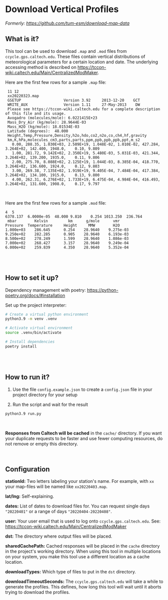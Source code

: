 # Download Vertical Profiles

_Formerly: https://github.com/tum-esm/download-map-data_

## What is it?

This tool can be used to download `.map` and `.mod` files from `ccycle.gps.caltech.edu`. These files contain vertical distributions of meteorological parameters for a certain location and date. The underlying accessing method is described on https://tccon-wiki.caltech.edu/Main/CentralizedModMaker.

Here are the first few rows for a sample `.map` file:

```
 11 12
 xx20220323.map
 GSETUP                   Version 3.92     2013-12-20    GCT
 WRITE_AUX                Version 1.11     27-May-2013    DW
 Please see https://tccon-wiki.caltech.edu for a complete description of this file and its usage.
 Avogadro (molecules/mole): 6.0221415E+23
 Mass_Dry_Air (kg/mole): 28.9644E-03
 Mass_H2O (kg/mole): 18.01534E-03
 Latitude (degrees):  48.000
 Height,Temp,Pressure,Density,h2o,hdo,co2,n2o,co,ch4,hf,gravity
 km,K,hPa,molecules_cm3,parts,parts,ppm,ppb,ppb,ppb,ppt,m_s2
   0.00, 288.35, 1.030E+03, 2.589E+19, 1.048E-02, 1.010E-02, 427.284, 3.264E+02, 142.400, 1948.0,    0.10, 9.809
   1.00, 281.72, 9.142E+02, 2.350E+19, 5.480E-03, 5.031E-03, 421.344, 3.264E+02, 139.200, 1935.0,    0.11, 9.806
   2.00, 275.70, 8.088E+02, 2.125E+19, 1.044E-03, 8.385E-04, 418.770, 3.264E+02, 136.600, 1924.0,    0.12, 9.803
   3.00, 269.38, 7.135E+02, 1.919E+19, 9.405E-04, 7.484E-04, 417.384, 3.264E+02, 134.100, 1915.0,    0.13, 9.800
   4.00, 262.31, 6.276E+02, 1.733E+19, 6.475E-04, 4.984E-04, 416.493, 3.264E+02, 131.600, 1908.0,    0.17, 9.797
```

<br/>

Here are the first few rows for a sample `.mod` file:

```
4  5
6378.137  6.0000e-05  48.000 9.810    0.254 1013.250  236.764
 mbar        Kelvin         km      g/mole      vmr
Pressure  Temperature     Height     MMW        H2O
1.000e+03    286.645      0.254    28.9640    9.275e-03
9.250e+02    282.285      0.905    28.9640    6.193e-03
8.500e+02    278.249      1.599    28.9640    1.086e-03
7.000e+02    268.427      3.157    28.9640    9.249e-04
6.000e+02    259.839      4.350    28.9640    5.352e-04
```

<br/>
<br/>

## How to set it up?

Dependency management with poetry: https://python-poetry.org/docs/#installation

Set up the project interpreter:

```bash
# Create a virtual python environment
python3.9 -m venv .venv

# Activate virtual environment
source .venv/bin/activate

# Install dependencies
poetry install
```

<br/>
<br/>

## How to run it?

1. Use the file `config.example.json` to create a `config.json` file in your project directory for your setup

2. Run the script and wait for the result

```bash
python3.9 run.py
```

<br/>

**Responses from Caltech will be cached** in the `cache/` directory. If you want your duplicate requests to be faster and use fewer computing resources, do not remove or empty this directory.

<br/>

## Configuration

**stationId:** Two letters labeling your station's name. For example, with `xx` your map-files will be named like `xx20220403.map`.

**lat/lng:** Self-explaining.

**dates:** List of dates to download files for. You can request single days `"20220401"` or a range of days `"20220404-20220408"`.

**user:** Your user email that is used to log onto `ccycle.gps.caltech.edu`. See: https://tccon-wiki.caltech.edu/Main/CentralizedModMaker

**dst:** The directory where output files will be placed.

**sharedCachePath:** Cached responses will be placed in the `cache` directory in the project's working directory. When using this tool in multiple locations on your system, you make this tool use a different location as a cache location.

**downloadTypes:** Which type of files to put in the `dst` directory.

**downloadTimeoutSeconds:** The `ccycle.gps.caltech.edu` will take a while to generate the profiles. This defines, how long this tool will wait until it aborts trying to download the profiles.

